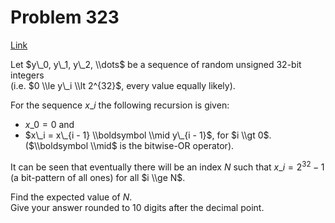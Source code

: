# Problem 323

[Link](https://projecteuler.net/problem=323)

Let $y\_0, y\_1, y\_2, \\dots$ be a sequence of random unsigned $32$-bit integers  
(i.e. $0 \\le y\_i \\lt 2^{32}$, every value equally likely).

For the sequence $x\_i$ the following recursion is given:  

*   $x\_0 = 0$ and
*   $x\_i = x\_{i - 1} \\boldsymbol \\mid y\_{i - 1}$, for $i \\gt 0$. ($\\boldsymbol \\mid$ is the bitwise-OR operator).

It can be seen that eventually there will be an index $N$ such that $x\_i = 2^{32} - 1$ (a bit-pattern of all ones) for all $i \\ge N$.

Find the expected value of $N$.  
Give your answer rounded to $10$ digits after the decimal point.